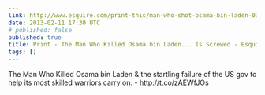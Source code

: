 ```yaml
---
link: http://www.esquire.com/print-this/man-who-shot-osama-bin-laden-0313
date: 2013-02-11 17:30 UTC
# published: false
published: true
title: Print - The Man Who Killed Osama bin Laden... Is Screwed - Esquire
tags: []
---
```


The Man Who Killed Osama bin Laden & the startling failure of the US gov to help its most skilled warriors carry on. - http://t.co/zAEWfJOs
